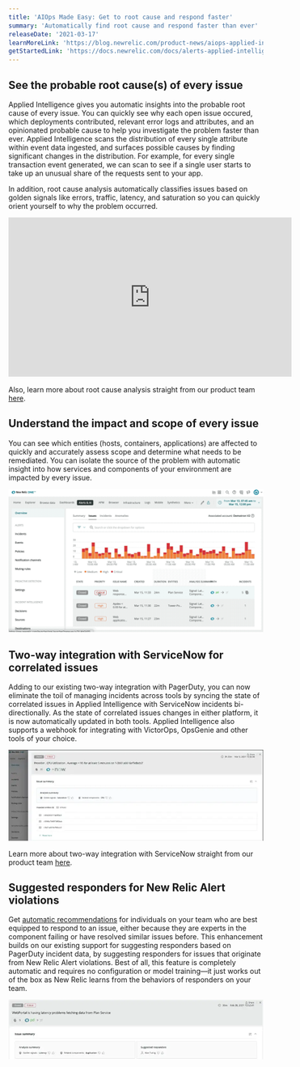 ```yaml
---
title: 'AIOps Made Easy: Get to root cause and respond faster'
summary: 'Automatically find root cause and respond faster than ever'
releaseDate: '2021-03-17'
learnMoreLink: 'https://blog.newrelic.com/product-news/aiops-applied-intelligence/'
getStartedLink: 'https://docs.newrelic.com/docs/alerts-applied-intelligence/applied-intelligence/incident-intelligence/get-started-incident-intelligence/#root-cause-analysis'
---
```


## See the probable root cause(s) of every issue

Applied Intelligence gives you automatic insights into the probable root cause of every issue. You can quickly see why each open issue occured, which deployments contributed, relevant error logs and attributes, and an opinionated probable cause to help you investigate the problem faster than ever. Applied Intelligence scans the distribution of every single attribute within event data ingested, and surfaces possible causes by finding significant changes in the distribution. For example, for every single transaction event generated, we can scan to see if a single user starts to take up an unusual share of the requests sent to your app.

In addition, root cause analysis automatically classifies issues based on golden signals like errors, traffic, latency, and saturation so you can quickly orient yourself to why the problem occurred.

<iframe width="560" height="315" src="https://www.youtube.com/embed/Dcv8au2exWg" frameborder="0" allow="accelerometer; autoplay; clipboard-write; encrypted-media; gyroscope; picture-in-picture" allowfullscreen></iframe>

Also, learn more about root cause analysis straight from our product team [here](https://youtu.be/xEJdsYWKjuw). 

## Understand the impact and scope of every issue

You can see which entities (hosts, containers, applications) are affected to quickly and accurately assess scope and determine what needs to be remediated. You can isolate the source of the problem with automatic insight into how services and components of your environment are impacted by every issue. 

![RCA-light.gif](./images/RCA-light.gif "View root cause analysis")

## Two-way integration with ServiceNow for correlated issues

Adding to our existing two-way integration with PagerDuty, you can now eliminate the toil of managing incidents across tools by syncing the state of correlated issues in Applied Intelligence with ServiceNow incidents bi-directionally. As the state of correlated issues changes in either platform, it is now automatically updated in both tools. Applied Intelligence also supports a webhook for integrating with VictorOps, OpsGenie and other tools of your choice.

![two-way-integration.png](./images/two-way-integration.webp "Two-way integration")

Learn more about two-way integration with ServiceNow straight from our product team [here](https://youtu.be/29Ms4wfziB8). 

## Suggested responders for New Relic Alert violations

Get [automatic recommendations](https://docs.newrelic.com/docs/alerts-applied-intelligence/applied-intelligence/incident-intelligence/get-started-incident-intelligence/#suggested-responders) for individuals on your team who are best equipped to respond to an issue, either because they are experts in the component failing or have resolved similar issues before. This enhancement builds on our existing support for suggesting responders based on PagerDuty incident data, by suggesting responders for issues that originate from New Relic Alert violations. Best of all, this feature is completely automatic and requires no configuration or model training—it just works out of the box as New Relic learns from the behaviors of responders on your team.

![suggested-responders.png](./images/suggested-responders.webp "Suggested responders")